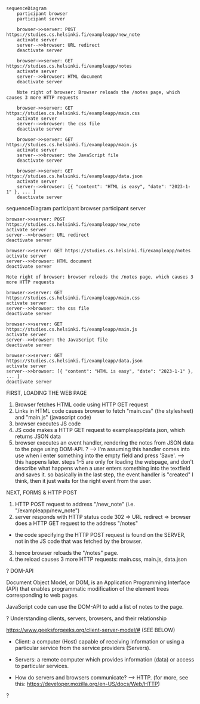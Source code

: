 ```mermaid

sequenceDiagram
    participant browser
    participant server

    browser->>server: POST https://studies.cs.helsinki.fi/exampleapp/new_note
    activate server
    server-->>browser: URL redirect
    deactivate server

    browser->>server: GET https://studies.cs.helsinki.fi/exampleapp/notes
    activate server
    server-->>browser: HTML document
    deactivate server

    Note right of browser: Browser reloads the /notes page, which causes 3 more HTTP requests

    browser->>server: GET https://studies.cs.helsinki.fi/exampleapp/main.css
    activate server
    server-->>browser: the css file
    deactivate server

    browser->>server: GET https://studies.cs.helsinki.fi/exampleapp/main.js
    activate server
    server-->>browser: the JavaScript file
    deactivate server

    browser->>server: GET https://studies.cs.helsinki.fi/exampleapp/data.json
    activate server
    server-->>browser: [{ "content": "HTML is easy", "date": "2023-1-1" }, ... ]
    deactivate server

```


sequenceDiagram
    participant browser
    participant server
    
    browser->>server: POST https://studies.cs.helsinki.fi/exampleapp/new_note
    activate server
    server-->>browser: URL redirect
    deactivate server

    browser->>server: GET https://studies.cs.helsinki.fi/exampleapp/notes
    activate server
    server-->>browser: HTML document
    deactivate server

    Note right of browser: browser reloads the /notes page, which causes 3 more HTTP requests

    browser->>server: GET https://studies.cs.helsinki.fi/exampleapp/main.css
    activate server
    server-->>browser: the css file
    deactivate server

    browser->>server: GET https://studies.cs.helsinki.fi/exampleapp/main.js
    activate server
    server-->>browser: the JavaScript file
    deactivate server

    browser->>server: GET https://studies.cs.helsinki.fi/exampleapp/data.json
    activate server
    server-->>browser: [{ "content": "HTML is easy", "date": "2023-1-1" }, ... ]
    deactivate server




FIRST, LOADING THE WEB PAGE

1. Browser fetches HTML code using HTTP GET request
2. Links in HTML code causes browser to fetch "main.css" (the stylesheet) and "main.js" (javascript code)
3. browser executes JS code
4. JS code makes a HTTP GET request to exampleapp/data.json, which returns JSON data
5. browser executes an event handler, rendering the notes from JSON data to the page using DOM-API.
   ?  --> I'm assuming this handler comes into use when i enter something into the empty field and press 'Save'.
       --> this happens later. steps 1-5 are only for loading the webpage, and don't describe what happens when a user enters something into the textfield and saves it. so basically in the last step, the event handler is "created" I think, then it just waits for the right event from the user.


NEXT, FORMS & HTTP POST

1. HTTP POST request to address "/new_note" (i.e. "/exampleapp/new_note")
2. server responds with HTTP status code 302 => URL redirect => browser does a HTTP GET request to the address "/notes"
-  the code specifying the HTTP POST request is found on the SERVER, not in the JS code that was fetched by the browser.
   
3. hence browser reloads the "/notes" page.
4. the reload causes 3 more HTTP requests: main.css, main.js, data.json



? DOM-API

Document Object Model, or DOM, is an Application Programming Interface (API) that enables programmatic modification of the element trees corresponding to web pages.

JavaScript code can use the DOM-API to add a list of notes to the page.


? Understanding clients, servers, browsers, and their relationship

https://www.geeksforgeeks.org/client-server-model/# (SEE BELOW)

- Client: a computer (Host) capable of receiving information or using a particular service from the service providers (Servers).

- Servers: a remote computer which provides information (data) or access to particular services.

- How do servers and browsers communicate? --> HTTP. (for more, see this: https://developer.mozilla.org/en-US/docs/Web/HTTP)

?

